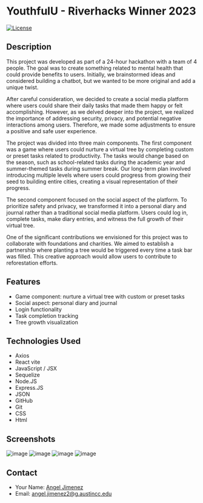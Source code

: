 # YouthfulU - Riverhacks Winner 2023

[![License](https://img.shields.io/badge/license-MIT-blue.svg)](LICENSE)

## Description
This project was developed as part of a 24-hour hackathon with a team of 4 people. The goal was to create something related to mental health that could provide benefits to users. Initially, we brainstormed ideas and considered building a chatbot, but we wanted to be more original and add a unique twist.

After careful consideration, we decided to create a social media platform where users could share their daily tasks that made them happy or felt accomplishing. However, as we delved deeper into the project, we realized the importance of addressing security, privacy, and potential negative interactions among users. Therefore, we made some adjustments to ensure a positive and safe user experience.

The project was divided into three main components. The first component was a game where users could nurture a virtual tree by completing custom or preset tasks related to productivity. The tasks would change based on the season, such as school-related tasks during the academic year and summer-themed tasks during summer break. Our long-term plan involved introducing multiple levels where users could progress from growing their seed to building entire cities, creating a visual representation of their progress.

The second component focused on the social aspect of the platform. To prioritize safety and privacy, we transformed it into a personal diary and journal rather than a traditional social media platform. Users could log in, complete tasks, make diary entries, and witness the full growth of their virtual tree.

One of the significant contributions we envisioned for this project was to collaborate with foundations and charities. We aimed to establish a partnership where planting a tree would be triggered every time a task bar was filled. This creative approach would allow users to contribute to reforestation efforts.

## Features
- Game component: nurture a virtual tree with custom or preset tasks
- Social aspect: personal diary and journal
- Login functionality
- Task completion tracking
- Tree growth visualization

## Technologies Used
- Axios
- React vite
- JavaScript / JSX
- Sequelize
- Node.JS
- Express.JS
- JSON
- GitHub
- Git
- CSS
- Html

## Screenshots
![image](https://github.com/leoqode/Riverhacks23/assets/110212614/102f32a4-8577-4f09-bb1e-0d580eca2e95)
![image](https://github.com/leoqode/Riverhacks23/assets/110212614/2fd78dd4-1a6c-459c-bdb1-aa9136a6934a)
![image](https://github.com/leoqode/Riverhacks23/assets/110212614/9381e59b-e5b5-4bac-add2-356419eb29f5)
![image](https://github.com/leoqode/Riverhacks23/assets/110212614/8f170d72-6fc5-4d1c-82e2-c161193e833b)


## Contact
- Your Name: [Angel Jimenez](https://github.com/leoqode)
- Email: angel.jimenez2@g.austincc.edu

